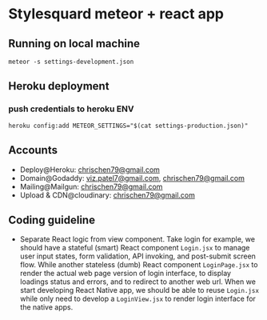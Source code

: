 # Stylesquard meteor + react app

## Running on local machine

`meteor -s settings-development.json`

## Heroku deployment

### push credentials to heroku ENV

`heroku config:add METEOR_SETTINGS="$(cat settings-production.json)"`

## Accounts

- Deploy@Heroku: chrischen79@gmail.com
- Domain@Godaddy: viz.patel7@gmail.com, chrischen79@gmail.com
- Mailing@Mailgun: chrischen79@gmail.com
- Upload & CDN@cloudinary: chrischen79@gmail.com

## Coding guideline

- Separate React logic from view component. Take login for example, we should have a stateful (smart) React component `Login.jsx` to manage user input states, form validation, API invoking, and post-submit screen flow. While another stateless (dumb) React component `LoginPage.jsx` to render the actual web page version of login interface, to display loadings status and errors, and to redirect to another web url. When we start developing React Native app, we should be able to reuse `Login.jsx` while only need to develop a `LoginView.jsx` to render login interface for the native apps.